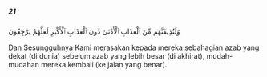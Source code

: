 ##### 21

<span class="ayah">وَلَنُذِيقَنَّهُم مِّنَ ٱلْعَذَابِ ٱلْأَدْنَىٰ دُونَ ٱلْعَذَابِ ٱلْأَكْبَرِ لَعَلَّهُمْ يَرْجِعُونَ</span>

<span class="ayah_translation">Dan Sesungguhnya Kami merasakan kepada mereka sebahagian azab yang dekat (di dunia) sebelum azab yang lebih besar (di akhirat), mudah-mudahan mereka kembali (ke jalan yang benar).</span>
